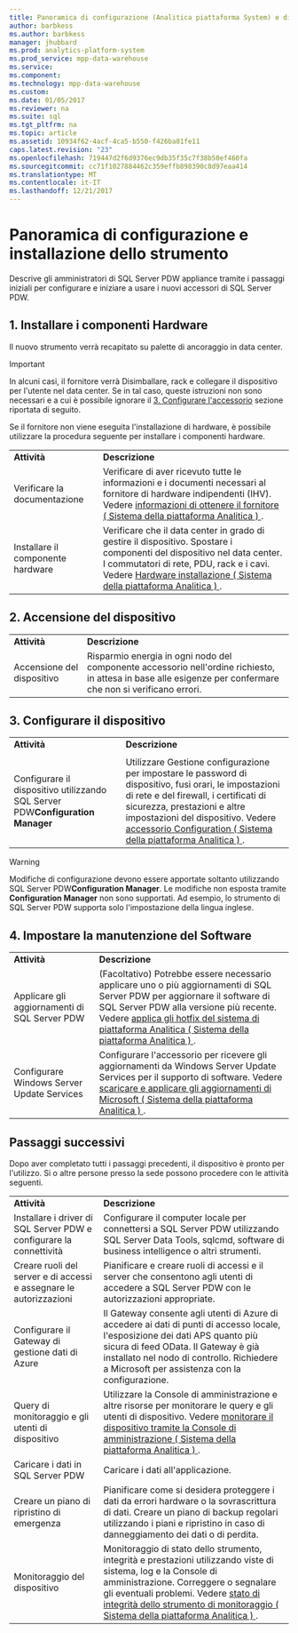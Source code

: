 ```yaml
---
title: Panoramica di configurazione (Analitica piattaforma System) e di installazione dello strumento
author: barbkess
ms.author: barbkess
manager: jhubbard
ms.prod: analytics-platform-system
ms.prod_service: mpp-data-warehouse
ms.service: 
ms.component: 
ms.technology: mpp-data-warehouse
ms.custom: 
ms.date: 01/05/2017
ms.reviewer: na
ms.suite: sql
ms.tgt_pltfrm: na
ms.topic: article
ms.assetid: 10934f62-4acf-4ca5-b550-f426ba81fe11
caps.latest.revision: "23"
ms.openlocfilehash: 719447d2f6d9376ec9db35f35c7f38b50ef460fa
ms.sourcegitcommit: cc71f1027884462c359effb898390c8d97eaa414
ms.translationtype: MT
ms.contentlocale: it-IT
ms.lasthandoff: 12/21/2017
---
```

# <a name="appliance-installation-and-configuration-overview"></a>Panoramica di configurazione e installazione dello strumento
Descrive gli amministratori di SQL Server PDW appliance tramite i passaggi iniziali per configurare e iniziare a usare i nuovi accessori di SQL Server PDW.  
  
<!-- MISSING LINKS ## <a name="BeforeYouBegin"></a>Before You Begin  
Before you begin to install, configure, and use your new appliance, we recommend reviewing information about the appliance components. Review the following to familiarize yourself with the appliance:  
  
-   Review [Understanding the Appliance Nodes and Hardware (SQL Server PDW)](assetId:///f60f419f-d1e1-403d-8cf9-07e7ef6d6627) to be sure you understand the components included in your new appliance.  
  
-   Review [Connecting to SQL Server PDW (SQL Server PDW)](assetId:///721851d5-e521-4d5b-ba6d-8e2e9d3c7808) to understand how and when appliance administrators will connect to each appliance node.  
-->

## <a name="InstallHardware"></a>1. Installare i componenti Hardware  
Il nuovo strumento verrà recapitato su palette di ancoraggio in data center.  
  
> [!IMPORTANT]  
> In alcuni casi, il fornitore verrà Disimballare, rack e collegare il dispositivo per l'utente nel data center. Se in tal caso, queste istruzioni non sono necessari e a cui è possibile ignorare il [3. Configurare l'accessorio](#ConfigureAppliance) sezione riportata di seguito.  
  
Se il fornitore non viene eseguita l'installazione di hardware, è possibile utilizzare la procedura seguente per installare i componenti hardware.  
  
|||  
|-|-|  
|**Attività**|**Descrizione**|  
|Verificare la documentazione|Verificare di aver ricevuto tutte le informazioni e i documenti necessari al fornitore di hardware indipendenti (IHV). Vedere [informazioni di ottenere il fornitore &#40; Sistema della piattaforma Analitica &#41; ](information-to-obtain-from-your-ihv.md).|  
|Installare il componente hardware|Verificare che il data center in grado di gestire il dispositivo. Spostare i componenti del dispositivo nel data center. I commutatori di rete, PDU, rack e i cavi. Vedere [Hardware installazione &#40; Sistema della piattaforma Analitica &#41; ](hardware-installation.md).|  
  
## <a name="PowerOnAppliance"></a>2. Accensione del dispositivo  
  
|||  
|-|-|  
|**Attività**|**Descrizione**|  
|Accensione del dispositivo|Risparmio energia in ogni nodo del componente accessorio nell'ordine richiesto, in attesa in base alle esigenze per confermare che non si verificano errori.|  
  
## <a name="ConfigureAppliance"></a>3. Configurare il dispositivo  
  
|||  
|-|-|  
|**Attività**|**Descrizione**|  
|||  
|Configurare il dispositivo utilizzando SQL Server PDW**Configuration Manager**|Utilizzare Gestione configurazione per impostare le password di dispositivo, fusi orari, le impostazioni di rete e del firewall, i certificati di sicurezza, prestazioni e altre impostazioni del dispositivo. Vedere [accessorio Configuration &#40; Sistema della piattaforma Analitica &#41; ](appliance-configuration.md).|  
  
> [!WARNING]  
> Modifiche di configurazione devono essere apportate soltanto utilizzando SQL Server PDW**Configuration Manager**. Le modifiche non esposta tramite **Configuration Manager** non sono supportati. Ad esempio, lo strumento di SQL Server PDW supporta solo l'impostazione della lingua inglese.  
  
## <a name="SoftwareServicing"></a>4. Impostare la manutenzione del Software  
  
|||  
|-|-|  
|**Attività**|**Descrizione**|  
|Applicare gli aggiornamenti di SQL Server PDW|(Facoltativo) Potrebbe essere necessario applicare uno o più aggiornamenti di SQL Server PDW per aggiornare il software di SQL Server PDW alla versione più recente. Vedere [applica gli hotfix del sistema di piattaforma Analitica &#40; Sistema della piattaforma Analitica &#41; ](apply-analytics-platform-system-hotfixes.md).|  
|Configurare Windows Server Update Services|Configurare l'accessorio per ricevere gli aggiornamenti da Windows Server Update Services per il supporto di software. Vedere [scaricare e applicare gli aggiornamenti di Microsoft &#40; Sistema della piattaforma Analitica &#41; ](download-and-apply-microsoft-updates.md).|  
  
## <a name="NextSteps"></a>Passaggi successivi  
Dopo aver completato tutti i passaggi precedenti, il dispositivo è pronto per l'utilizzo. Si o altre persone presso la sede possono procedere con le attività seguenti.  
  
|||  
|-|-|  
|**Attività**|**Descrizione**|  
|Installare i driver di SQL Server PDW e configurare la connettività|Configurare il computer locale per connettersi a SQL Server PDW utilizzando SQL Server Data Tools, sqlcmd, software di business intelligence o altri strumenti. <!-- MISSING LINKS See [Client Tools (SQL Server PDW)](assetId:///721851d5-e521-4d5b-ba6d-8e2e9d3c7808).-->|  
|Creare ruoli del server e di accessi e assegnare le autorizzazioni|Pianificare e creare ruoli di accessi e il server che consentono agli utenti di accedere a SQL Server PDW con le autorizzazioni appropriate. <!-- MISSING LINKS See [PDW Permissions &#40;SQL Server PDW&#41;](../sqlpdw/pdw-permissions-sql-server-pdw.md).-->|  
|Configurare il Gateway di gestione dati di Azure|Il Gateway consente agli utenti di Azure di accedere ai dati di punti di accesso locale, l'esposizione dei dati APS quanto più sicura di feed OData. Il Gateway è già installato nel nodo di controllo. Richiedere a Microsoft per assistenza con la configurazione.|  
|Query di monitoraggio e gli utenti di dispositivo|Utilizzare la Console di amministrazione e altre risorse per monitorare le query e gli utenti di dispositivo. Vedere [monitorare il dispositivo tramite la Console di amministrazione &#40; Sistema della piattaforma Analitica &#41; ](monitor-the-appliance-by-using-the-admin-console.md)<!-- MISSING LINKS and [User Sessions &#40;SQL Server PDW&#41;](../sqlpdw/user-sessions-sql-server-pdw.md)-->.|  
|Caricare i dati in SQL Server PDW|Caricare i dati all'applicazione. <!-- MISSING LINKS See [Load &#40;SQL Server PDW&#41;](../sqlpdw/load-sql-server-pdw.md).-->|  
|Creare un piano di ripristino di emergenza|Pianificare come si desidera proteggere i dati da errori hardware o la sovrascrittura di dati. Creare un piano di backup regolari utilizzando i piani e ripristino in caso di danneggiamento dei dati o di perdita. <!-- MISSING LINKS See [Create a Disaster Recovery Plan &#40;SQL Server PDW&#41;](../sqlpdw/create-a-disaster-recovery-plan-sql-server-pdw.md).-->|  
|Monitoraggio del dispositivo|Monitoraggio di stato dello strumento, integrità e prestazioni utilizzando viste di sistema, log e la Console di amministrazione. Correggere o segnalare gli eventuali problemi. Vedere [stato di integrità dello strumento di monitoraggio &#40; Sistema della piattaforma Analitica &#41; ](../relational-databases/system-dynamic-management-views/sys-dm-pdw-component-health-status-transact-sql.md).|  
